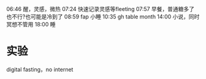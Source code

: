06:46 醒，灵感，微热
07:24 快速记录灵感等fleeting
07:57 早餐，普通糖多了也不行?也可能是冷到了
08:59 fap 小睡
10:35 gh table month
14:00 小说，同时冥想不管用
18:00 睡
# 实验
digital fasting，no internet
